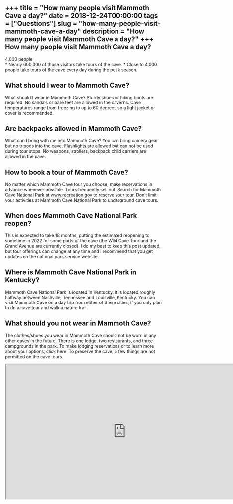 +++
title = "How many people visit Mammoth Cave a day?"
date = 2018-12-24T00:00:00
tags = ["Questions"]
slug = "how-many-people-visit-mammoth-cave-a-day"
description = "How many people visit Mammoth Cave a day?"
+++
How many people visit Mammoth Cave a day?
-----------------------------------------

4,000 people  
\* Nearly 600,000 of those visitors take tours of the cave. \* Close to 4,000 people take tours of the cave every day during the peak season.

What should I wear to Mammoth Cave?
-----------------------------------

What should I wear in Mammoth Cave? Sturdy shoes or hiking boots are required. No sandals or bare feet are allowed in the caverns. Cave temperatures range from freezing to up to 60 degrees so a light jacket or cover is recommended.

Are backpacks allowed in Mammoth Cave?
--------------------------------------

What can I bring with me into Mammoth Cave? You can bring camera gear but no tripods into the cave. Flashlights are allowed but can not be used during tour stops. No weapons, strollers, backpack child carriers are allowed in the cave.

How to book a tour of Mammoth Cave?
-----------------------------------

No matter which Mammoth Cave tour you choose, make reservations in advance whenever possible. Tours frequently sell out. Search for Mammoth Cave National Park at www.recreation.gov to reserve your tour. Don’t limit your activities at Mammoth Cave National Park to underground cave tours.

When does Mammoth Cave National Park reopen?
--------------------------------------------

This is expected to take 18 months, putting the estimated reopening to sometime in 2022 for some parts of the cave (the Wild Cave Tour and the Grand Avenue are currently closed). I do my best to keep this post updated, but tour offerings can change at any time and I recommend that you get updates on the national park service website.

Where is Mammoth Cave National Park in Kentucky?
------------------------------------------------

Mammoth Cave National Park is located in Kentucky. It is located roughly halfway between Nashville, Tennessee and Louisville, Kentucky. You can visit Mammoth Cave on a day trip from either of these cities, if you only plan to do a cave tour and walk a nature trail.

What should you not wear in Mammoth Cave?
-----------------------------------------

The clothes/shoes you wear in Mammoth Cave should not be worn in any other caves in the future. There is one lodge, two restaurants, and three campgrounds in the park. To make lodging reservations or to learn more about your options, click here. To preserve the cave, a few things are not permitted on the cave tours.

<iframe allow="accelerometer; autoplay; clipboard-write; encrypted-media; gyroscope; picture-in-picture" allowfullscreen="" class="__youtube_prefs__  epyt-is-override  no-lazyload" data-no-lazy="1" data-origheight="433" data-origwidth="770" data-skipgform_ajax_framebjll="" height="433" id="_ytid_64482" loading="lazy" src="https://www.youtube.com/embed/GdMpEf_4mRI?enablejsapi=1&autoplay=0&cc_load_policy=0&cc_lang_pref=&iv_load_policy=1&loop=0&modestbranding=0&rel=1&fs=1&playsinline=0&autohide=2&theme=dark&color=red&controls=1&" title="YouTube player" width="770"></iframe>